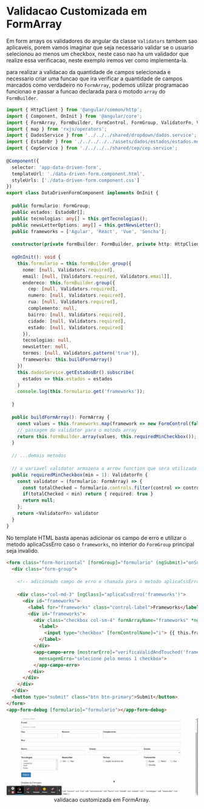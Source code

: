 # Validacao Customizada em FormArray

Em form arrays os validadores do angular da classe `Validators` tambem sao aplicaveis, porem vamos imaginar que seja necessario validar se o usuario selecionou ao menos um checkbox, neste caso nao ha um validador que realize essa verificacao, neste exemplo iremos ver como implementa-la.

para realizar a validacao da quantidade de campos selecionada e necessario criar uma funcao que ira verificar a quantidade de campos marcados como verdadeiro no `FormArray`, podemos utilizar programacao funcionao e passar a funcao declarada para o motodo `array` do `FormBuilder`.

```typescript
import { HttpClient } from '@angular/common/http';
import { Component, OnInit } from '@angular/core';
import { FormArray, FormBuilder, FormControl, FormGroup, ValidatorFn, Validators } from '@angular/forms';
import { map } from 'rxjs/operators';
import { DadosService } from '../../../shared/dropdown/dados.service';
import { EstadoBr } from './../../../../assets/dados/estados/estados.model';
import { CepService } from './../../../shared/cep/cep.service';

@Component({
  selector: 'app-data-driven-form',
  templateUrl: './data-driven-form.component.html',
  styleUrls: ['./data-driven-form.component.css']
})
export class DataDrivenFormComponent implements OnInit {

  public formulario: FormGroup;
  public estados: EstadoBr[];
  public tecnologias: any[] = this.getTecnologias();
  public newsLetterOptions: any[] = this.getNewsLetter();
  public frameworks = ['Agular', 'React', 'Vue', 'Sencha'];

  constructor(private formBuilder: FormBuilder, private http: HttpClient, private dadosService: DadosService, private cepService: CepService) { }

  ngOnInit(): void {
    this.formulario = this.formBuilder.group({
      nome: [null, Validators.required],
      email: [null, [Validators.required, Validators.email]],
      endereco: this.formBuilder.group({
        cep: [null, Validators.required],
        numero: [null, Validators.required],
        rua: [null, Validators.required],
        complemento: null,
        bairro: [null, Validators.required],
        cidade: [null, Validators.required],
        estado: [null, Validators.required]
      }),
      tecnologias: null,
      newsLetter: null,
      termos: [null, Validators.pattern('true')],
      frameworks: this.buildFormArray()
    })
    this.dadosService.getEstadosBr().subscribe(
      estados => this.estados = estados
    )
    console.log(this.formulario.get('frameworks'));

  }

  public buildFormArray(): FormArray {
    const values = this.frameworks.map(framework => new FormControl(false));
    // passagem do validator para o motodo array
    return this.formBuilder.array(values, this.requiredMinCheckbox());
  }

  // ...demais metodos

  // a variavel validator armazena a arrow function que sera utilizada para realizar a validacao da quantidade minima selecionada no form array.
  public requiredMinCheckbox(min = 1): ValidatorFn {
    const validator = (formulario: FormArray) => {
      const totalChecked = formulario.controls.filter(control => control.value == true).length;
      if(totalChecked < min) return { required: true }
      return null;
    };
    return <ValidatorFn> validator
  }
}
```

No template HTML basta apenas adicionar os campo de erro e utilizar o metodo aplicaCssErro caso o `frameworks`, no interior do `FormGroup` principal seja invalido.

```HTML
<form class="form-horizontal" [formGroup]="formulario" (ngSubmit)="onSubmit()">
  <div class="form-group">
    
    <!-- adicionado campo de erro e chamada para o metodo aplicaCssErro -->

    <div class="col-md-3" [ngClass]="aplicaCssErro('frameworks')">
      <div id="frameworks">
        <label for="frameworks" class="control-label">Frameworks</label>
        <div id="frameworks">
          <div class="checkbox col-sm-4" formArrayName="frameworks" *ngFor="let control of getFrameworksControls(); let i = index">
            <label>
              <input type="checkbox" [formControlName]="i"> {{ this.frameworks[i] }}
            </label>
          </div>
          <app-campo-erro [mostrarErro]="verificaValidAndTouched('frameworks')"
            mensagemErro="selecione pelo menos 1 checkbox">
          </app-campo-erro>
        </div>
      </div>
    </div>
  </div>
  <button type="submit" class="btn btn-primary">Submit</button>
</form>
<app-form-debug [formulario]="formulario"></app-form-debug>

```

<p align="center">
  <img src="img/validacao-customizada-em-formarray.gif"><br>
    validacao customizada em FormArray.
</p>
